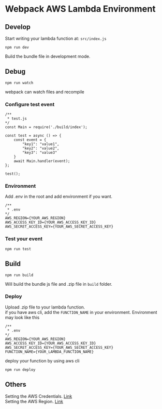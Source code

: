 # Webpack AWS Lambda Environment

## Develop
Start writing your lambda function at: `src/index.js`
```
npm run dev
```
Build the bundle file in development mode.

## Debug
```
npm run watch
```
webpack can watch files and recompile
### Configure test event
```
/**
 * test.js
*/
const Main = require('./build/index');

const test = async () => {
    const event = {
        "key1": "value1",
        "key2": "value2",
        "key3": "value3"
    }
    await Main.handler(event);
};

test();
```
### Environment
Add .env in the root and add environment if you want.
```
/**
 * .env
*/
AWS_REGION={YOUR_AWS_REGION}
AWS_ACCESS_KEY_ID={YOUR_AWS_ACCESS_KEY_ID}
AWS_SECRET_ACCESS_KEY={YOUR_AWS_SECRET_ACCESS_KEY}
```

### Test your event
```
npm run test
```

## Build
```
npm run build
```
Will build the bundle js file and .zip file in `build` folder.

### Deploy
Upload .zip file to your lambda function.
<br>
if you have aws cli, add the `FUNCTION_NAME` in your environment. Environment may look like this
```
/**
 * .env
*/
AWS_REGION={YOUR_AWS_REGION}
AWS_ACCESS_KEY_ID={YOUR_AWS_ACCESS_KEY_ID}
AWS_SECRET_ACCESS_KEY={YOUR_AWS_SECRET_ACCESS_KEY}
FUNCTION_NAME={YOUR_LAMBDA_FUNCTION_NAME}
```
deploy your function by using aws cli
```
npm run deploy
```

## Others
Setting the AWS Credentials. [Link](https://docs.aws.amazon.com/sdk-for-javascript/v2/developer-guide/loading-node-credentials-shared.html)
<br>
Setting the AWS Region. [Link](https://docs.aws.amazon.com/sdk-for-javascript/v2/developer-guide/setting-region.html)